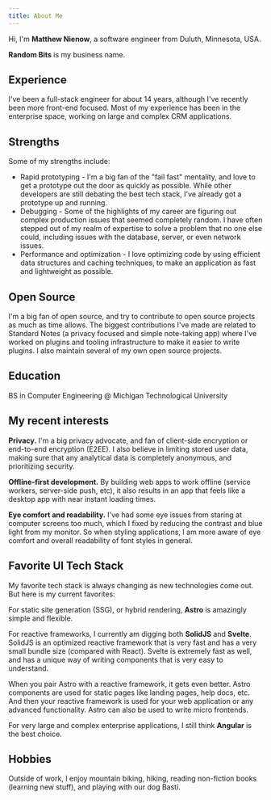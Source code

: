 ```yaml
---
title: About Me
---
```


Hi, I'm **Matthew Nienow**, a software engineer from Duluth, Minnesota, USA. 

**Random Bits** is my business name.

## Experience
I've been a full-stack engineer for about 14 years, although I've recently been more front-end focused. Most of my experience has been in the enterprise space, working on large and complex CRM applications. 

## Strengths
Some of my strengths include:
* Rapid prototyping - I'm a big fan of the "fail fast" mentality, and love to get a prototype out the door as quickly as possible. While other developers are still debating the best tech stack, I've already got a prototype up and running.
* Debugging - Some of the highlights of my career are figuring out complex production issues that seemed completely random. I have often stepped out of my realm of expertise to solve a problem that no one else could, including issues with the database, server, or even network issues.
* Performance and optimization - I love optimizing code by using efficient data structures and caching techniques, to make an application as fast and lightweight as possible.

## Open Source
I'm a big fan of open source, and try to contribute to open source projects as much as time allows. The biggest contributions I've made are related to Standard Notes (a privacy focused and simple note-taking app) where I've worked on plugins and tooling infrastructure to make it easier to write plugins.
I also maintain several of my own open source projects.

## Education

BS in Computer Engineering @ Michigan Technological University

## My recent interests

**Privacy.** I'm a big privacy advocate, and fan of client-side encryption or end-to-end encryption (E2EE). I also believe in limiting stored user data, making sure that any analytical data is completely anonymous, and prioritizing security.

**Offline-first development.** By building web apps to work offline (service workers, server-side push, etc), it also results in an app that feels like a desktop app with near instant loading times.

**Eye comfort and readability.** I've had some eye issues from staring at computer screens too much, which I fixed by reducing the contrast and blue light from my monitor. So when styling applications, I am more aware of eye comfort and overall readability of font styles in general.

## Favorite UI Tech Stack

My favorite tech stack is always changing as new technologies come out. But here is my current favorites:

For static site generation (SSG), or hybrid rendering, **Astro** is amazingly simple and flexible. 

For reactive frameworks, I currently am digging both **SolidJS** and **Svelte**. SolidJS is an optimized reactive framework that is very fast and has a very small bundle size (compared with React). Svelte is extremely fast as well, and has a unique way of writing components that is very easy to understand.

When you pair Astro with a reactive framework, it gets even better. Astro components are used for static pages like landing pages, help docs, etc. And then your reactive framework is used for your web application or any advanced functionality. Astro can also be used to write micro frontends.

For very large and complex enterprise applications, I still think **Angular** is the best choice.

## Hobbies
Outside of work, I enjoy mountain biking, hiking, reading non-fiction books (learning new stuff), and playing with our dog Basti.
